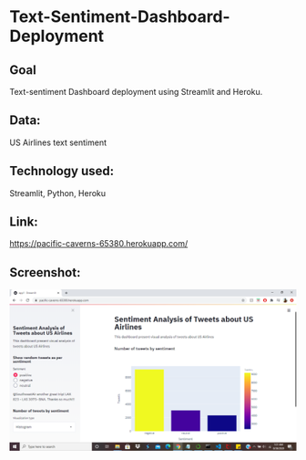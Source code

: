 # Text-Sentiment-Dashboard-Deployment

## Goal
Text-sentiment Dashboard deployment using Streamlit and Heroku.

## Data: 
US Airlines text sentiment

## Technology used: 
Streamlit, Python, Heroku 

## Link:
https://pacific-caverns-65380.herokuapp.com/

## Screenshot:
![Test Image 1](App-Screenshot.png)
